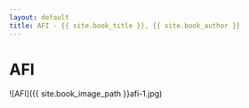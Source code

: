 ```yaml
---
layout: default
title: AFI - {{ site.book_title }}, {{ site.book_author }}
---
```


# AFI

![AFI]({{ site.book_image_path }}afi-1.jpg)

